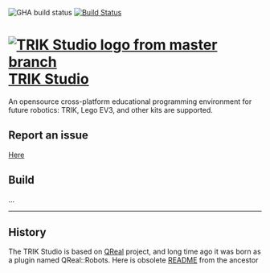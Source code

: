 
![GHA build status](https://github.com/trikset/trik-studio/actions/workflows/main.yml/badge.svg) [![Build Status](https://dev.azure.com/trikset/trik-studio/_apis/build/status/trikset.trik-studio?branchName=master)](https://dev.azure.com/trikset/trik-studio/_build/latest?definitionId=1&branchName=master)

# [![TRIK Studio logo from master branch](https://github.com/trikset/trik-studio/raw/master/installer/images/trik-studio-32x32.png)TRIK Studio](https://dl.trikset.com/ts/fresh)


An opensource cross-platform educational programming environment for future robotics: TRIK, Lego EV3, and other kits are supported.

## Report an issue
[Here](https://github.com/trikset/trik-studio/issues)

## Build
...



________________________________________

## History

The TRIK Studio is based on [QReal](https://github.com/qreal/qreal) project, and long time ago it was born as a plugin named QReal::Robots. Here is obsolete [README](https://github.com/qreal/qreal) from the ancestor
